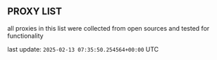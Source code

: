 ## PROXY LIST

all proxies in this list were collected from open sources and tested for functionality

last update: `2025-02-13 07:35:50.254564+00:00` UTC
